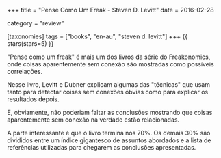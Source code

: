 +++
title = "Pense Como Um Freak - Steven D. Levitt"
date = 2016-02-28

category = "review"

[taxonomies]
tags = ["books", "en-au", "steven d. levitt"]
+++
{{ stars(stars=5) }}

"Pense como um freak" é mais um dos livros da série do Freakonomics, onde coisas aparentemente sem conexão são mostradas como possíveis correlações.

Nesse livro, Levitt e Dubner explicam algumas das "técnicas" que usam tanto para detectar coisas sem conexões óbvias como para explicar os resultados depois.

E, obviamente, não poderiam faltar as conclusões mostrando que coisas aparentemente sem conexão na verdade estão relacionadas.

A parte interessante é que o livro termina nos 70%. Os demais 30% são divididos entre um índice gigantesco de assuntos abordados e a lista de referências utilizadas para chegarem as conclusões apresentadas.